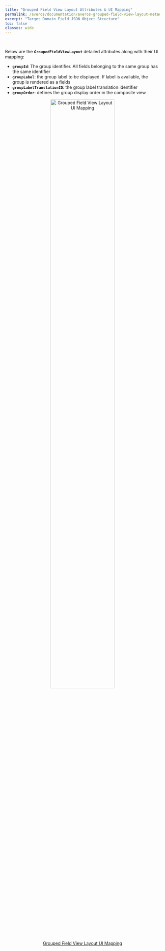 ```yaml
---
title: "Grouped Field View Layout Attributes & UI Mapping"
permalink: /averos/documentation/averos-grouped-field-view-layout-metadata/
excerpt: "Target Domain Field JSON Object Structure"
toc: false
classes: wide
---
```


<br/>


Below are the **`GroupedFieldViewLayout`** detailed attributes along with their UI mapping:

- **`groupId`**: The group identifier. All fields belonging to the same group has the same identifier
- **`groupLabel`**: the group label to be displayed. If label is available, the group is rendered as a fields
- **`groupLabelTranslationID`**: the group label translation identifier
- **`groupOrder`**: defines the group display order in the composite view

<div align="center">
<figure style="justify-content: center;">
	<a href="{{ site.baseurl }}/assets/doc/grouped-field-view-layout-ui-mapping.png">
    <img style="width: 70%;" src="{{ site.baseurl }}/assets/doc/grouped-field-view-layout-ui-mapping.png" alt="Grouped Field View Layout UI Mapping">
      <figcaption>Grouped Field View Layout UI Mapping</figcaption>
  </a>
</figure>
</div>


